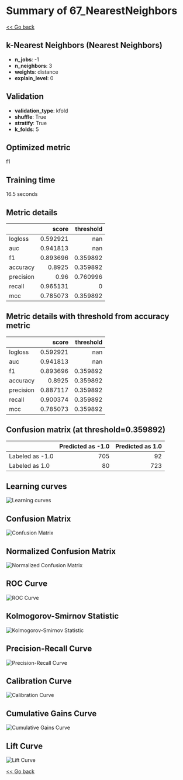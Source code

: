 # Summary of 67_NearestNeighbors

[<< Go back](../README.md)


## k-Nearest Neighbors (Nearest Neighbors)
- **n_jobs**: -1
- **n_neighbors**: 3
- **weights**: distance
- **explain_level**: 0

## Validation
 - **validation_type**: kfold
 - **shuffle**: True
 - **stratify**: True
 - **k_folds**: 5

## Optimized metric
f1

## Training time

16.5 seconds

## Metric details
|           |    score |   threshold |
|:----------|---------:|------------:|
| logloss   | 0.592921 |  nan        |
| auc       | 0.941813 |  nan        |
| f1        | 0.893696 |    0.359892 |
| accuracy  | 0.8925   |    0.359892 |
| precision | 0.96     |    0.760996 |
| recall    | 0.965131 |    0        |
| mcc       | 0.785073 |    0.359892 |


## Metric details with threshold from accuracy metric
|           |    score |   threshold |
|:----------|---------:|------------:|
| logloss   | 0.592921 |  nan        |
| auc       | 0.941813 |  nan        |
| f1        | 0.893696 |    0.359892 |
| accuracy  | 0.8925   |    0.359892 |
| precision | 0.887117 |    0.359892 |
| recall    | 0.900374 |    0.359892 |
| mcc       | 0.785073 |    0.359892 |


## Confusion matrix (at threshold=0.359892)
|                 |   Predicted as -1.0 |   Predicted as 1.0 |
|:----------------|--------------------:|-------------------:|
| Labeled as -1.0 |                 705 |                 92 |
| Labeled as 1.0  |                  80 |                723 |

## Learning curves
![Learning curves](learning_curves.png)
## Confusion Matrix

![Confusion Matrix](confusion_matrix.png)


## Normalized Confusion Matrix

![Normalized Confusion Matrix](confusion_matrix_normalized.png)


## ROC Curve

![ROC Curve](roc_curve.png)


## Kolmogorov-Smirnov Statistic

![Kolmogorov-Smirnov Statistic](ks_statistic.png)


## Precision-Recall Curve

![Precision-Recall Curve](precision_recall_curve.png)


## Calibration Curve

![Calibration Curve](calibration_curve_curve.png)


## Cumulative Gains Curve

![Cumulative Gains Curve](cumulative_gains_curve.png)


## Lift Curve

![Lift Curve](lift_curve.png)



[<< Go back](../README.md)
